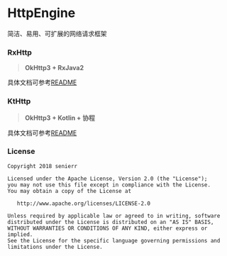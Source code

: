 # HttpEngine

简洁、易用、可扩展的网络请求框架

### RxHttp

> **OkHttp3 + RxJava2**

具体文档可参考[README](/rxhttp/README.md)

### KtHttp

> **OkHttp3 + Kotlin + 协程**

具体文档可参考[README](/kthttp/README.md)

### License

```
Copyright 2018 senierr

Licensed under the Apache License, Version 2.0 (the "License");
you may not use this file except in compliance with the License.
You may obtain a copy of the License at

   http://www.apache.org/licenses/LICENSE-2.0

Unless required by applicable law or agreed to in writing, software
distributed under the License is distributed on an "AS IS" BASIS,
WITHOUT WARRANTIES OR CONDITIONS OF ANY KIND, either express or implied.
See the License for the specific language governing permissions and
limitations under the License.
```